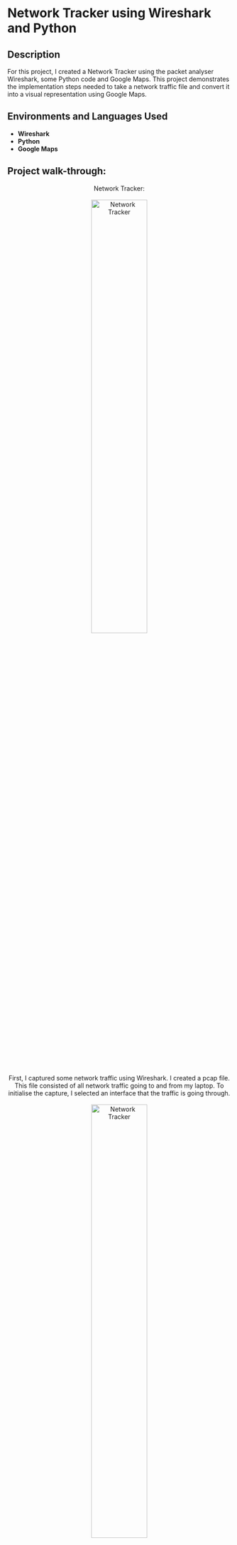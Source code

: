 <h1>Network Tracker using Wireshark and Python</h1>

<h2>Description</h2>
For this project, I created a Network Tracker using the packet analyser Wireshark, some Python code and Google Maps. This project demonstrates the implementation steps needed to take a network traffic file and convert it into a visual representation using Google Maps.
<br />

<h2>Environments and Languages Used</h2>

- <b>Wireshark</b>
- <b>Python</b>
- <b>Google Maps</b> 


<h2>Project walk-through:</h2>

<p align="center">
Network Tracker: <br/>
<br />
<img src="https://i.ibb.co/tcc9nNr/Image0.png" height="50%" width="50%" alt="Network Tracker"/>
<br />
<br />
First, I captured some network traffic using Wireshark. I created a pcap file. This file consisted of all network traffic going to and from my laptop. To initialise the capture, I selected an interface that the traffic is going through. <br/>
<br />
<img src="https://i.ibb.co/FDpRYNQ/Image1.png" height="50%" width="50%" alt="Network Tracker"/>
<br />
After capturing packets, I exported them in pcap format . <br/>
<br />
<img src="https://miro.medium.com/v2/resize:fit:640/format:webp/1*mcmjDxqGX03hDW-QA2-eJg.png" height="50%" width="50%" alt="Network Tracker"/>
<br />
Next was to implement code. A variable is declared with the GeoLiteCity database. The main method will open the captured data along with creating the header and footer of the KML file, which is the output file that will be uploaded to Google Maps. Next I added a method that looped over the captured network data and extracted the IP’s. The application will loop over our pcap data and extract source and destination IP adresses of each captured network packet. The IP addresses can’t be used alone as input to Google Maps, the code needs to attach a Geo location.  <br/>
<br />
<img src="https://i.ibb.co/Fnwwjd1/Image3.png" height="50%" width="50%" alt="Network Tracker"/>
<br />
After the KML file is created from Python, we create a new map at www.google.com/mymaps/. A new layer is imported with the KML file previously created. <br/>
<br />
<img src="https://i.ibb.co/TKzTpN8/Image4.png" height="50%" width="50%" alt="Network Tracker"/>
<br />
Once the file is uploaded, the network traffic from the captured data will be dislayed on the map.<br/>
<br />
<img src="https://i.ibb.co/CPdPFHS/Image5.png" height="50%" width="50%" alt="Network Tracker"/>
<br />
  <br />
 Thank you for reading this project.
</p>

<!--
 ```diff
- text in red
+ text in green
! text in orange
# text in gray
@@ text in purple (and bold)@@
```
--!>
